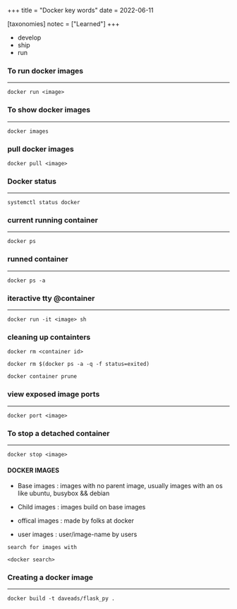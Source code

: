 +++
title = "Docker key words"
date = 2022-06-11

[taxonomies]
notec = ["Learned"]
+++

- develop
- ship
- run

### **To run docker images**
---

```docker
docker run <image>
```

### **To show docker images**
---

```
docker images
```

### **pull docker images**

```
docker pull <image>
```

### **Docker status**
---
```
systemctl status docker
```

### **current running container**
---
```
docker ps
```

### **runned container**
---

```
docker ps -a
```

### **iteractive tty @container**
---
```
docker run -it <image> sh
```

### **cleaning up containters**
```
docker rm <container id>

docker rm $(docker ps -a -q -f status=exited)

docker container prune
```

### **view exposed image ports**
---
```
docker port <image>
```

### **To stop a detached container**
---
```
docker stop <image>
```


#### **DOCKER IMAGES**


- Base images : images with no parent image, usually images with an os like ubuntu, busybox && debian

- Child images : images build on base images


- offical images : made by folks at docker

- user images : user/image-name by users


```
search for images with

<docker search>
```

### Creating a docker image
---

```
docker build -t daveads/flask_py .
```

